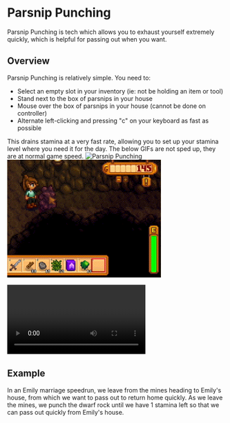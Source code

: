 # Parsnip Punching

Parsnip Punching is tech which allows you to exhaust yourself extremely quickly, which is helpful for passing out when you want.

## Overview

Parsnip Punching is relatively simple. You need to:
- Select an empty slot in your inventory (ie: not be holding an item or tool)
- Stand next to the box of parsnips in your house
- Mouse over the box of parsnips in your house (cannot be done on controller)
- Alternate left-clicking and pressing "c" on your keyboard as fast as possible

This drains stamina at a very fast rate, allowing you to set up your stamina level where you need it for the day. The below GIFs are not sped up, they are at normal game speed.
![Parsnip Punching](../img/parsnip_punching.gif)
![Dwarf Rock Punching](../img/parsnip_punching_dwarf_rock.gif)

<video controls width="320" src="https://github.com/uppercasserole/stardew_marriage_speedruns/raw/refs/heads/video_test/img/parsnip_punching.mp4"></video>


## Example

In an Emily marriage speedrun, we leave from the mines heading to Emily's house, from which we want to pass out to return home quickly. As we leave the mines, we punch the dwarf rock until we have 1 stamina left so that we can pass out quickly from Emily's house.
